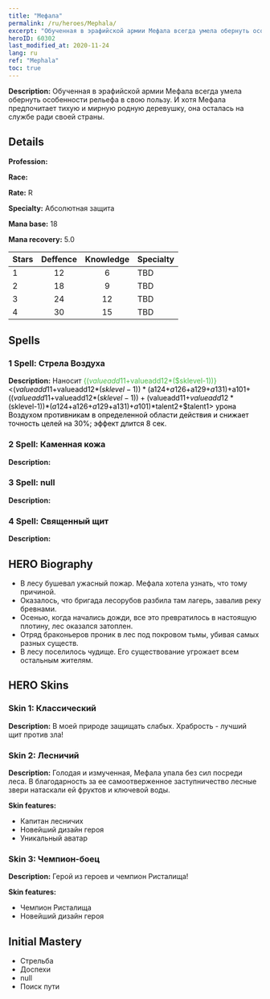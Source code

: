 ```yaml
---
title: "Мефала"
permalink: /ru/heroes/Mephala/
excerpt: "Обученная в эрафийской армии Мефала всегда умела обернуть особенности рельефа в свою пользу. И хотя Мефала предпочитает тихую и мирную родную деревушку, она осталась на службе ради своей страны."
heroID: 60302
last_modified_at: 2020-11-24
lang: ru
ref: "Mephala"
toc: true
---
```

 **Description:** Обученная в эрафийской армии Мефала всегда умела обернуть особенности рельефа в свою пользу. И хотя Мефала предпочитает тихую и мирную родную деревушку, она осталась на службе ради своей страны.
## Details
 **Profession:** 

 **Race:** 

 **Rate:** R

 **Specialty:** Абсолютная защита

 **Mana base:** 18

 **Mana recovery:** 5.0


  | Stars   |    Deffence    |    Knowledge   |      Specialty     |
  |---------|:---------------:|:---------------:|--------------------|
  |    1    | 12 | 6 | TBD |
  |    2    | 18 | 9 | TBD |
  |    3    | 24 | 12 | TBD |
  |    4    | 30 | 15 | TBD |

## Spells
### 1 Spell: Стрела Воздуха
 **Description:** Наносит <span style="color: #48b946">{($valueadd11+$valueadd12*($sklevel-1))}<span style="color: black"><($valueadd11+$valueadd12*($sklevel-1))*($a124+$a126+$a129+$a131)+$a101+(($valueadd11+$valueadd12*($sklevel-1))+($valueadd11+$valueadd12*($sklevel-1))*($a124+$a126+$a129+$a131)+$a101)*$talent2+$talent1> урона Воздухом противникам в определенной области действия и снижает точность целей на 30%; эффект длится 8 сек.

### 2 Spell: Каменная кожа
 **Description:** 

### 3 Spell: null
 **Description:** 

### 4 Spell: Священный щит
 **Description:** 


## HERO Biography
   - В лесу бушевал ужасный пожар. Мефала хотела узнать, что тому причиной.
   - Оказалось, что бригада лесорубов разбила там лагерь, завалив реку бревнами.
   - Осенью, когда начались дожди, все это превратилось в настоящую плотину, лес оказался затоплен.
   - Отряд браконьеров проник в лес под покровом тьмы, убивая самых разных существ.
   - В лесу поселилось чудище. Его существование угрожает всем остальным жителям.

## HERO Skins
### Skin 1: **Классический**

 **Description:** В моей природе защищать слабых. Храбрость - лучший щит против зла!


### Skin 2: **Лесничий**

 **Description:** Голодая и измученная, Мефала упала без сил посреди леса. В благодарность за ее самоотверженное заступничество лесные звери натаскали ей фруктов и ключевой воды. 

 **Skin features:** 

   - Капитан лесничих
   - Новейший дизайн героя
   - Уникальный аватар

### Skin 3: **Чемпион-боец**

 **Description:** Герой из героев и чемпион Ристалища!

 **Skin features:** 

   - Чемпион Ристалища
   - Новейший дизайн героя


## Initial Mastery
   - Стрельба
   - Доспехи
   - null
   - Поиск пути
